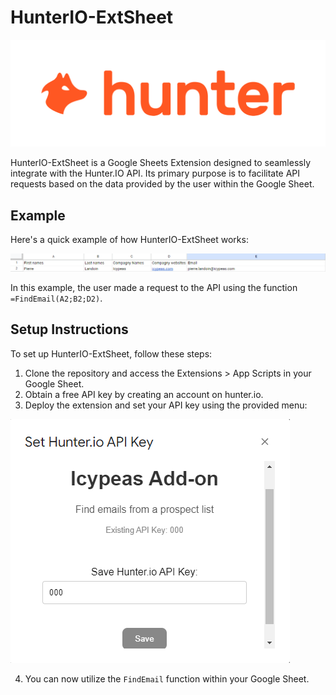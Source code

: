 # HunterIO-ExtSheet

![Hunter.IO Logo](https://github.com/simonpotel/hunterIO-ExtSheet/blob/79e4e238845b716ba761f69f918229b5e3cee7c1/files/hunter_logo_orange.png)

HunterIO-ExtSheet is a Google Sheets Extension designed to seamlessly integrate with the Hunter.IO API. Its primary purpose is to facilitate API requests based on the data provided by the user within the Google Sheet.

## Example
Here's a quick example of how HunterIO-ExtSheet works:

![Example](https://github.com/simonpotel/hunterIO-ExtSheet/blob/79e4e238845b716ba761f69f918229b5e3cee7c1/files/test.png)

In this example, the user made a request to the API using the function `=FindEmail(A2;B2;D2)`.

## Setup Instructions
To set up HunterIO-ExtSheet, follow these steps:

1. Clone the repository and access the Extensions > App Scripts in your Google Sheet.
2. Obtain a free API key by creating an account on hunter.io.
3. Deploy the extension and set your API key using the provided menu:

![Menu](https://github.com/simonpotel/hunterIO-ExtSheet/blob/79e4e238845b716ba761f69f918229b5e3cee7c1/files/menu.png)

4. You can now utilize the `FindEmail` function within your Google Sheet.
